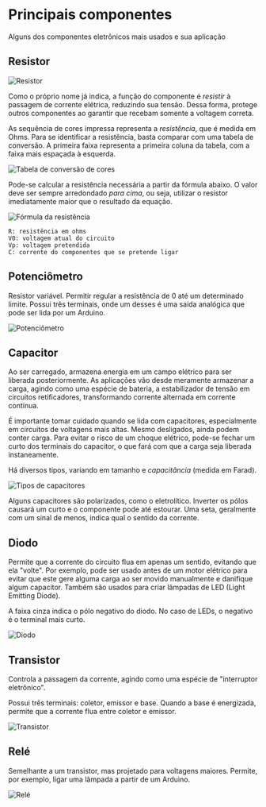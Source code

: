 # Principais componentes

Alguns dos componentes eletrônicos mais usados e sua aplicação

## Resistor

![Resistor](img/resistor.jpg)

Como o próprio nome já indica, a função do componente é *resistir* à passagem de corrente elétrica, reduzindo sua tensão. Dessa forma, protege outros componentes ao garantir que recebam somente a voltagem correta.

As sequência de cores impressa representa a *resistência*, que é medida em Ohms. Para se identificar a resistência, basta comparar com uma tabela de conversão. A primeira faixa representa a primeira coluna da tabela, com a faixa mais espaçada à esquerda.

![Tabela de conversão de cores](img/tabela-resistencia.png)

Pode-se calcular a resistência necessária a partir da fórmula abaixo. O valor deve ser sempre arredondado *para cima*, ou seja, utilizar o resistor imediatamente maior que o resultado da equação.

![Fórmula da resistência](img/calculo-resistencia.gif)

```plain
R: resistência em ohms
V0: voltagem atual do circuito
Vp: voltagem pretendida
C: corrente do componentes que se pretende ligar
```

## Potenciômetro

Resistor variável. Permitir regular a resistência de 0 até um determinado limite. Possui três terminais, onde um desses é uma saída analógica que pode ser lida por um Arduino.

![Potenciômetro](img/potenciometro.jpg)

## Capacitor

Ao ser carregado, armazena energia em um campo elétrico para ser liberada posteriormente. As aplicações vão desde meramente armazenar a carga, agindo como uma espécie de bateria, a estabilizador de tensão em circuitos retificadores, transformando corrente alternada em corrente contínua.

É importante tomar cuidado quando se lida com capacitores, especialmente em circuitos de voltagens mais altas. Mesmo desligados, ainda podem conter carga. Para evitar o risco de um choque elétrico, pode-se fechar um curto dos terminais do capacitor, o que fará com que a carga seja liberada instaneamente.

Há diversos tipos, variando em tamanho e *capacitância* (medida em Farad).

![Tipos de capacitores](img/capacitores.png)

Alguns capacitores são polarizados, como o eletrolítico. Inverter os pólos causará um curto e o componente pode até estourar. Uma seta, geralmente com um sinal de menos, indica qual o sentido da corrente.

## Diodo

Permite que a corrente do circuito flua em apenas um sentido, evitando que ela "volte". Por exemplo, pode ser usado antes de um motor elétrico para evitar que este gere alguma carga ao ser movido manualmente e danifique algum capacitor. Também são usados para criar lâmpadas de LED (Light Emitting Diode).

A faixa cinza indica o pólo negativo do diodo. No caso de LEDs, o negativo é o terminal mais curto.

![Diodo](img/diodo.png)

## Transistor

Controla a passagem da corrente, agindo como uma espécie de "interruptor eletrônico".

Possui três terminais: coletor, emissor e base. Quando a base é energizada, permite que a corrente flua entre coletor e emissor.

![Transistor](img/transistor.jpg)

## Relé

Semelhante a um transistor, mas projetado para voltagens maiores. Permite, por exemplo, ligar uma lâmpada a partir de um Arduino.

![Relé](img/rele.jpg)
